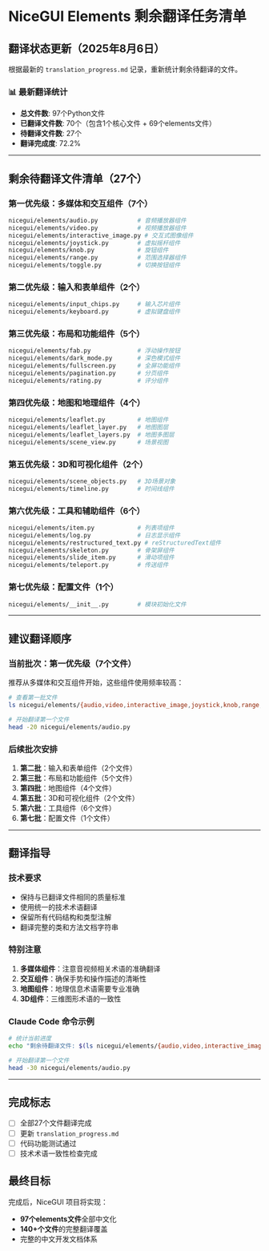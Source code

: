 # NiceGUI Elements 剩余翻译任务清单

## 翻译状态更新（2025年8月6日）

根据最新的 `translation_progress.md` 记录，重新统计剩余待翻译的文件。

### 📊 最新翻译统计
- **总文件数**: 97个Python文件
- **已翻译文件数**: 70个（包含1个核心文件 + 69个elements文件）
- **待翻译文件数**: 27个
- **翻译完成度**: 72.2%

---

## 剩余待翻译文件清单（27个）

### 第一优先级：多媒体和交互组件（7个）
```bash
nicegui/elements/audio.py           # 音频播放器组件
nicegui/elements/video.py           # 视频播放器组件
nicegui/elements/interactive_image.py # 交互式图像组件
nicegui/elements/joystick.py        # 虚拟摇杆组件
nicegui/elements/knob.py            # 旋钮组件
nicegui/elements/range.py           # 范围选择器组件
nicegui/elements/toggle.py          # 切换按钮组件
```

### 第二优先级：输入和表单组件（2个）
```bash
nicegui/elements/input_chips.py     # 输入芯片组件
nicegui/elements/keyboard.py        # 虚拟键盘组件
```

### 第三优先级：布局和功能组件（5个）
```bash
nicegui/elements/fab.py             # 浮动操作按钮
nicegui/elements/dark_mode.py       # 深色模式组件
nicegui/elements/fullscreen.py      # 全屏功能组件
nicegui/elements/pagination.py      # 分页组件
nicegui/elements/rating.py          # 评分组件
```

### 第四优先级：地图和地理组件（4个）
```bash
nicegui/elements/leaflet.py         # 地图组件
nicegui/elements/leaflet_layer.py   # 地图图层
nicegui/elements/leaflet_layers.py  # 地图多图层
nicegui/elements/scene_view.py      # 场景视图
```

### 第五优先级：3D和可视化组件（2个）
```bash
nicegui/elements/scene_objects.py   # 3D场景对象
nicegui/elements/timeline.py        # 时间线组件
```

### 第六优先级：工具和辅助组件（6个）
```bash
nicegui/elements/item.py            # 列表项组件
nicegui/elements/log.py             # 日志显示组件
nicegui/elements/restructured_text.py # reStructuredText组件
nicegui/elements/skeleton.py        # 骨架屏组件
nicegui/elements/slide_item.py      # 滑动项组件
nicegui/elements/teleport.py        # 传送组件
```

### 第七优先级：配置文件（1个）
```bash
nicegui/elements/__init__.py        # 模块初始化文件
```

---

## 建议翻译顺序

### 当前批次：第一优先级（7个文件）
推荐从多媒体和交互组件开始，这些组件使用频率较高：

```bash
# 查看第一批文件
ls nicegui/elements/{audio,video,interactive_image,joystick,knob,range,toggle}.py

# 开始翻译第一个文件
head -20 nicegui/elements/audio.py
```

### 后续批次安排
1. **第二批**：输入和表单组件（2个文件）
2. **第三批**：布局和功能组件（5个文件）
3. **第四批**：地图组件（4个文件）
4. **第五批**：3D和可视化组件（2个文件）
5. **第六批**：工具组件（6个文件）
6. **第七批**：配置文件（1个文件）

---

## 翻译指导

### 技术要求
- 保持与已翻译文件相同的质量标准
- 使用统一的技术术语翻译
- 保留所有代码结构和类型注解
- 翻译完整的类和方法文档字符串

### 特别注意
1. **多媒体组件**：注意音视频相关术语的准确翻译
2. **交互组件**：确保手势和操作描述的清晰性
3. **地图组件**：地理信息术语需要专业准确
4. **3D组件**：三维图形术语的一致性

### Claude Code 命令示例
```bash
# 统计当前进度
echo "剩余待翻译文件: $(ls nicegui/elements/{audio,video,interactive_image,joystick,knob,range,toggle,input_chips,keyboard,fab,dark_mode,fullscreen,pagination,rating,leaflet,leaflet_layer,leaflet_layers,scene_view,scene_objects,timeline,item,log,restructured_text,skeleton,slide_item,teleport}.py 2>/dev/null | wc -l) 个"

# 开始翻译第一个文件
head -30 nicegui/elements/audio.py
```

---

## 完成标志
- [ ] 全部27个文件翻译完成
- [ ] 更新 `translation_progress.md` 
- [ ] 代码功能测试通过
- [ ] 技术术语一致性检查完成

## 最终目标
完成后，NiceGUI 项目将实现：
- **97个elements文件**全部中文化
- **140+个文件**的完整翻译覆盖
- 完整的中文开发文档体系
